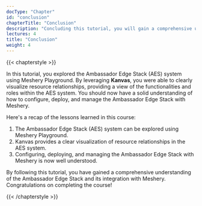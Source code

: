 ```yaml
---
docType: "Chapter"
id: "conclusion"
chapterTitle: "Conclusion"
description: "Concluding this tutorial, you will gain a comprehensive understanding of how to configure, deploy, and manage the Ambassador Edge Stack with Meshery."
lectures: 4
title: "Conclusion"
weight: 4
---
```


{{< chapterstyle >}}

In this tutorial, you explored the Ambassador Edge Stack (AES) system using Meshery Playground. By leveraging **Kanvas**, you were able to clearly visualize resource relationships, providing a view of the functionalities and roles within the AES system. You should now have a solid understanding of how to configure, deploy, and manage the Ambassador Edge Stack with Meshery.

Here's a recap of the lessons learned in this course:

1. The Ambassador Edge Stack (AES) system can be explored using Meshery Playground.
2. Kanvas provides a clear visualization of resource relationships in the AES system.
3. Configuring, deploying, and managing the Ambassador Edge Stack with Meshery is now well understood.

By following this tutorial, you have gained a comprehensive understanding of the Ambassador Edge Stack and its integration with Meshery. Congratulations on completing the course!

{{< /chapterstyle >}}

